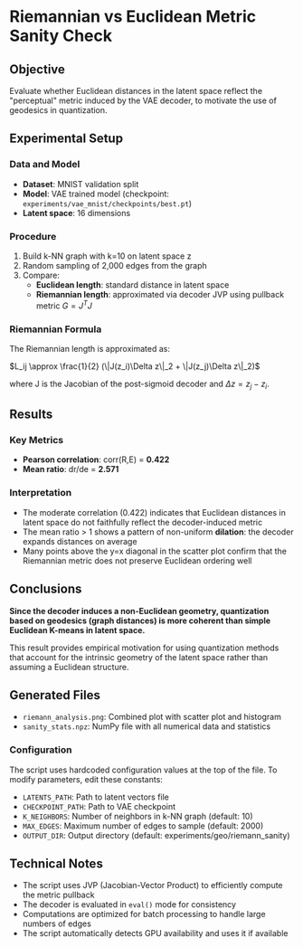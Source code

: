 # Riemannian vs Euclidean Metric Sanity Check

## Objective

Evaluate whether Euclidean distances in the latent space reflect the "perceptual" metric induced by the VAE decoder, to motivate the use of geodesics in quantization.

## Experimental Setup

### Data and Model
- **Dataset**: MNIST validation split
- **Model**: VAE trained model (checkpoint: `experiments/vae_mnist/checkpoints/best.pt`)
- **Latent space**: 16 dimensions

### Procedure
1. Build k-NN graph with k=10 on latent space z
2. Random sampling of 2,000 edges from the graph
3. Compare:
   - **Euclidean length**: standard distance in latent space
   - **Riemannian length**: approximated via decoder JVP using pullback metric $G = J^T J$

### Riemannian Formula
The Riemannian length is approximated as:

$L_ij \approx \frac{1}{2} (\|J(z_i)\Delta z\|_2 + \|J(z_j)\Delta z\|_2)$

where J is the Jacobian of the post-sigmoid decoder and $\Delta z = z_j - z_i$.

## Results

### Key Metrics
- **Pearson correlation**: corr(R,E) = **0.422**
- **Mean ratio**: dr/de = **2.571**

### Interpretation
- The moderate correlation (0.422) indicates that Euclidean distances in latent space do not faithfully reflect the decoder-induced metric
- The mean ratio > 1 shows a pattern of non-uniform **dilation**: the decoder expands distances on average
- Many points above the y=x diagonal in the scatter plot confirm that the Riemannian metric does not preserve Euclidean ordering well

## Conclusions

**Since the decoder induces a non-Euclidean geometry, quantization based on geodesics (graph distances) is more coherent than simple Euclidean K-means in latent space.**

This result provides empirical motivation for using quantization methods that account for the intrinsic geometry of the latent space rather than assuming a Euclidean structure.

## Generated Files

- `riemann_analysis.png`: Combined plot with scatter plot and histogram
- `sanity_stats.npz`: NumPy file with all numerical data and statistics

### Configuration

The script uses hardcoded configuration values at the top of the file. To modify parameters, edit these constants:

- `LATENTS_PATH`: Path to latent vectors file
- `CHECKPOINT_PATH`: Path to VAE checkpoint
- `K_NEIGHBORS`: Number of neighbors in k-NN graph (default: 10)
- `MAX_EDGES`: Maximum number of edges to sample (default: 2000)
- `OUTPUT_DIR`: Output directory (default: experiments/geo/riemann_sanity)

## Technical Notes

- The script uses JVP (Jacobian-Vector Product) to efficiently compute the metric pullback
- The decoder is evaluated in `eval()` mode for consistency
- Computations are optimized for batch processing to handle large numbers of edges
- The script automatically detects GPU availability and uses it if available
